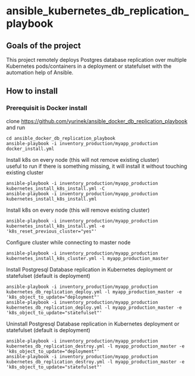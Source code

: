 # ansible_kubernetes_db_replication_playbook

## Goals of the project

This project remotely deploys Postgres database replication over multiple Kubernetes pods/containers in a deployment or statefulset with the automation help of Ansible. <br>

## How to install

### Prerequisit is Docker install
clone https://github.com/yurinek/ansible_docker_db_replication_playbook and run 
```hcl
cd ansible_docker_db_replication_playbook
ansible-playbook -i inventory_production/myapp_production docker_install.yml
```

Install k8s on every node (this will not remove existing cluster) <br>
useful to run if there is something missing, it will install it without touching existing cluster
```hcl
ansible-playbook -i inventory_production/myapp_production kubernetes_install_k8s_install.yml -C
ansible-playbook -i inventory_production/myapp_production kubernetes_install_k8s_install.yml
```
Install k8s on every node (this will remove existing cluster)
```hcl
ansible-playbook -i inventory_production/myapp_production kubernetes_install_k8s_install.yml -e 'k8s_reset_previous_cluster="yes"'
```

Configure cluster while connecting to master node
```hcl
ansible-playbook -i inventory_production/myapp_production kubernetes_install_k8s_cluster.yml -l myapp_production_master 
```

Install Postgresql Database replication in Kubernetes deployment or statefulset (default is deployment)
```hcl
ansible-playbook -i inventory_production/myapp_production kubernetes_db_replication_deploy.yml -l myapp_production_master -e 'k8s_object_to_update="deployment"'   
ansible-playbook -i inventory_production/myapp_production kubernetes_db_replication_deploy.yml -l myapp_production_master -e 'k8s_object_to_update="statefulset"' 
```

Uninstall Postgresql Database replication in Kubernetes deployment or statefulset (default is deployment)
```hcl
ansible-playbook -i inventory_production/myapp_production kubernetes_db_replication_destroy.yml -l myapp_production_master -e 'k8s_object_to_update="deployment"'   
ansible-playbook -i inventory_production/myapp_production kubernetes_db_replication_destroy.yml -l myapp_production_master -e 'k8s_object_to_update="statefulset"'   
```


